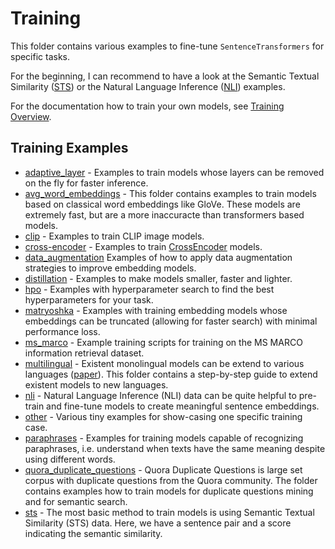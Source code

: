 # Training

This folder contains various examples to fine-tune `SentenceTransformers` for specific tasks.

For the beginning, I can recommend to have a look at the Semantic Textual Similarity ([STS](sts/)) or the Natural Language Inference ([NLI](nli/)) examples. 

For the documentation how to train your own models, see [Training Overview](http://www.sbert.net/docs/sentence_transformer/training_overview.html).

## Training Examples
- [adaptive_layer](adaptive_layer/) - Examples to train models whose layers can be removed on the fly for faster inference.
- [avg_word_embeddings](avg_word_embeddings/) - This folder contains examples to train models based on classical word embeddings like GloVe. These models are extremely fast, but are a more inaccuracte than transformers based models.
- [clip](clip/) - Examples to train CLIP image models.
- [cross-encoder](cross-encoder/) - Examples to train [CrossEncoder](http://www.sbert.net/docs/cross_encoder/usage/usage.html) models.
- [data_augmentation](data_augmentation/) Examples of how to apply data augmentation strategies to improve embedding models.
- [distillation](distillation/) - Examples to make models smaller, faster and lighter.
- [hpo](hpo/) - Examples with hyperparameter search to find the best hyperparameters for your task.
- [matryoshka](matryoshka/) - Examples with training embedding models whose embeddings can be truncated (allowing for faster search) with minimal performance loss.
- [ms_marco](ms_marco/) - Example training scripts for training on the MS MARCO information retrieval dataset.
- [multilingual](multilingual/) - Existent monolingual models can be extend to various languages ([paper](https://arxiv.org/abs/2004.09813)). This folder contains a step-by-step guide to extend existent models to new languages. 
- [nli](nli/) - Natural Language Inference (NLI) data can be quite helpful to pre-train and fine-tune models to create meaningful sentence embeddings.
- [other](other/) - Various tiny examples for show-casing one specific training case.
- [paraphrases](paraphrases/) - Examples for training models capable of recognizing paraphrases, i.e. understand when texts have the same meaning despite using different words.
- [quora_duplicate_questions](quora_duplicate_questions/) - Quora Duplicate Questions is large set corpus with duplicate questions from the Quora community. The folder contains examples how to train models for duplicate questions mining and for semantic search.
- [sts](sts/) - The most basic method to train models is using Semantic Textual Similarity (STS) data. Here, we have a sentence pair and a score indicating the semantic similarity.

